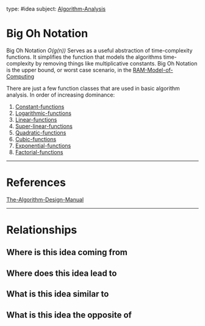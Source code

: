 type: #idea
subject: [Algorithm-Analysis](Algorithm-Analysis.md)

# Big Oh Notation

Big Oh Notation *O(g(n))* Serves as a useful abstraction of time-complexity functions. It simplifies the function that models the algorithms time-complexity by removing things like multiplicative constants. Big Oh Notation is the upper bound, or worst case scenario, in the [RAM-Model-of-Computing](RAM-Model-of-Computing.md)

There are just a few function classes that are used in basic algorithm analysis. In order of increasing dominance:
1. [Constant-functions](Constant-functions.md)
2. [Logarithmic-functions](Logarithmic-functions.md)
3. [Linear-functions](Linear-functions.md)
4. [Super-linear-functions](Super-linear-functions.md)
5. [Quadratic-functions](Quadratic-functions.md)
6. [Cubic-functions](Cubic-functions.md)
7. [Exponential-functions](Exponential-functions.md)
8. [Factorial-functions](Factorial-functions.md)
---
# References
[The-Algorithm-Design-Manual](The-Algorithm-Design-Manual.md)

---
# Relationships
## Where is this idea coming from

## Where does this idea lead to

## What is this idea similar to

## What is this idea the opposite of
